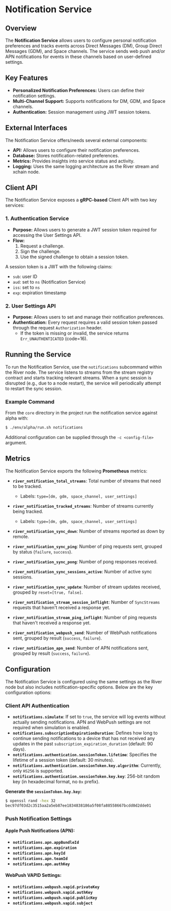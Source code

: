 # Notification Service

## Overview

The **Notification Service** allows users to configure personal notification preferences and tracks events across
Direct Messages (DM), Group Direct Messages (GDM), and Space channels. The service sends web push and/or APN
notifications for events in these channels based on user-defined settings.

## Key Features

- **Personalized Notification Preferences:** Users can define their notification settings.
- **Multi-Channel Support:** Supports notifications for DM, GDM, and Space channels.
- **Authentication:** Session management using JWT session tokens.

## External Interfaces

The Notification Service offers/needs several external components:

- **API:** Allows users to configure their notification preferences.
- **Database:** Stores notification-related preferences.
- **Metrics:** Provides insights into service status and activity.
- **Logging:** Uses the same logging architecture as the River stream and xchain node.

## Client API

The Notification Service exposes a **gRPC-based** Client API with two key services:

### 1. **Authentication Service**

- **Purpose:** Allows users to generate a JWT session token required for accessing the User Settings API.
- **Flow:**
  1. Request a challenge.
  2. Sign the challenge.
  3. Use the signed challenge to obtain a session token.

A session token is a JWT with the following claims:

- `sub`: user ID
- `aud`: set to `ns` (Notification Service)
- `iss`: set to `ns`
- `exp`: expiration timestamp

### 2. **User Settings API**

- **Purpose:** Allows users to set and manage their notification preferences.
- **Authentication:** Every request requires a valid session token passed through the request `Authorization` header.
  - If the token is missing or invalid, the service returns `Err_UNAUTHENTICATED` (code=16).

## Running the Service

To run the Notification Service, use the `notifications` subcommand within the River node. The service listens to streams from the stream registry contract and starts tracking relevant streams. When a sync session is disrupted (e.g., due to a node restart), the service will periodically attempt to restart the sync session.

### Example Command

From the `core` directory in the project run the notification service against alpha with:

```bash
$ ./env/alpha/run.sh notifications
```

Additional configuration can be supplied through the `-c <config-file>` argument.

## Metrics

The Notification Service exports the following **Prometheus** metrics:

- **`river_notification_total_streams`**: Total number of streams that need to be tracked.
  - Labels: `type=[dm, gdm, space_channel, user_settings]`

- **`river_notification_tracked_streams`**: Number of streams currently being tracked.
  - Labels: `type=[dm, gdm, space_channel, user_settings]`

- **`river_notification_sync_down`**: Number of streams reported as down by remote.

- **`river_notification_sync_ping`**: Number of ping requests sent, grouped by status (`failure`, `success`).

- **`river_notification_sync_pong`**: Number of pong responses received.

- **`river_notification_sync_sessions_active`**: Number of active sync sessions.

- **`river_notification_sync_update`**: Number of stream updates received, grouped by `reset=[true, false]`.

- **`river_notification_stream_session_inflight`**: Number of `SyncStreams` requests that haven't received a response yet.

- **`river_notification_stream_ping_inflight`**: Number of ping requests that haven't received a response yet.

- **`river_notification_webpush_send`**: Number of WebPush notifications sent, grouped by result (`success`, `failure`).

- **`river_notification_apn_send`**: Number of APN notifications sent, grouped by result (`success`, `failure`).

## Configuration

The Notification Service is configured using the same settings as the River node but also includes notification-specific options. Below are the key configuration options:

### Client API Authentication

- **`notifications.simulate`**: If set to `true`, the service will log events without actually sending notifications. APN and WebPush settings are not required when simulation is enabled.
- **`notifications.subscriptionExpirationDuration`**: Defines how long to continue sending notifications to a device that has not received any updates in the past `subscription_expiration_duration` (default: 90 days).
- **`notifications.authentication.sessionToken.lifetime`**: Specifies the lifetime of a session token (default: 30 minutes).
- **`notifications.authentication.sessionToken.key.algorithm`**: Currently, only `HS256` is supported.
- **`notifications.authentication.sessionToken.key.key`**: 256-bit random key (in hexadecimal format, no `0x` prefix).

**Generate the `sessionToken.key.key`:**

```bash
$ openssl rand -hex 32
bec97df03d2c3515aa2a5eb87ee1834838186a5f08fa88558667bcdd0d2dde01
```

### Push Notification Settings

#### Apple Push Notifications (APN):

- **`notifications.apn.appBundleId`**
- **`notifications.apn.expiration`**
- **`notifications.apn.keyId`**
- **`notifications.apn.teamId`**
- **`notifications.apn.authKey`**

#### WebPush VAPID Settings:

- **`notifications.webpush.vapid.privateKey`**
- **`notifications.webpush.vapid.authKey`**
- **`notifications.webpush.vapid.publicKey`**
- **`notifications.webpush.vapid.subject`**
